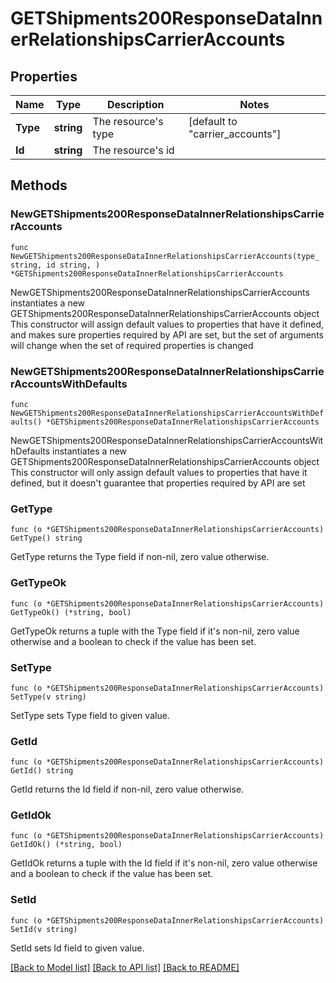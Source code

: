 # GETShipments200ResponseDataInnerRelationshipsCarrierAccounts

## Properties

Name | Type | Description | Notes
------------ | ------------- | ------------- | -------------
**Type** | **string** | The resource&#39;s type | [default to "carrier_accounts"]
**Id** | **string** | The resource&#39;s id | 

## Methods

### NewGETShipments200ResponseDataInnerRelationshipsCarrierAccounts

`func NewGETShipments200ResponseDataInnerRelationshipsCarrierAccounts(type_ string, id string, ) *GETShipments200ResponseDataInnerRelationshipsCarrierAccounts`

NewGETShipments200ResponseDataInnerRelationshipsCarrierAccounts instantiates a new GETShipments200ResponseDataInnerRelationshipsCarrierAccounts object
This constructor will assign default values to properties that have it defined,
and makes sure properties required by API are set, but the set of arguments
will change when the set of required properties is changed

### NewGETShipments200ResponseDataInnerRelationshipsCarrierAccountsWithDefaults

`func NewGETShipments200ResponseDataInnerRelationshipsCarrierAccountsWithDefaults() *GETShipments200ResponseDataInnerRelationshipsCarrierAccounts`

NewGETShipments200ResponseDataInnerRelationshipsCarrierAccountsWithDefaults instantiates a new GETShipments200ResponseDataInnerRelationshipsCarrierAccounts object
This constructor will only assign default values to properties that have it defined,
but it doesn't guarantee that properties required by API are set

### GetType

`func (o *GETShipments200ResponseDataInnerRelationshipsCarrierAccounts) GetType() string`

GetType returns the Type field if non-nil, zero value otherwise.

### GetTypeOk

`func (o *GETShipments200ResponseDataInnerRelationshipsCarrierAccounts) GetTypeOk() (*string, bool)`

GetTypeOk returns a tuple with the Type field if it's non-nil, zero value otherwise
and a boolean to check if the value has been set.

### SetType

`func (o *GETShipments200ResponseDataInnerRelationshipsCarrierAccounts) SetType(v string)`

SetType sets Type field to given value.


### GetId

`func (o *GETShipments200ResponseDataInnerRelationshipsCarrierAccounts) GetId() string`

GetId returns the Id field if non-nil, zero value otherwise.

### GetIdOk

`func (o *GETShipments200ResponseDataInnerRelationshipsCarrierAccounts) GetIdOk() (*string, bool)`

GetIdOk returns a tuple with the Id field if it's non-nil, zero value otherwise
and a boolean to check if the value has been set.

### SetId

`func (o *GETShipments200ResponseDataInnerRelationshipsCarrierAccounts) SetId(v string)`

SetId sets Id field to given value.



[[Back to Model list]](../README.md#documentation-for-models) [[Back to API list]](../README.md#documentation-for-api-endpoints) [[Back to README]](../README.md)


